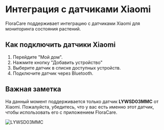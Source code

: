 # Интеграция с датчиками Xiaomi
FloraCare поддерживает интеграцию с датчиками Xiaomi для мониторинга состояния растений.

## Как подключить датчики Xiaomi
1. Перейдите "Мой дом".
2. Нажмите кнопку "Добавить устройство"
3. Выберите датчик в списке доступных устройств.
4. Подключите датчик через Bluetooth.

## Важная заметка
На данный момент поддерживается только датчик **LYWSD03MMC** от Xiaomi. Пожалуйста, убедитесь, что у вас есть именно этот датчик, чтобы использовать его с приложением FloraCare.

![LYWSD03MMC](https://magazun.com/images/detailed/562/011beb83-c441-11eb-a266-7085c2a4485b.jpg)
